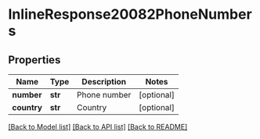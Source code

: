 # InlineResponse20082PhoneNumbers

## Properties
Name | Type | Description | Notes
------------ | ------------- | ------------- | -------------
**number** | **str** | Phone number | [optional] 
**country** | **str** | Country | [optional] 

[[Back to Model list]](../README.md#documentation-for-models) [[Back to API list]](../README.md#documentation-for-api-endpoints) [[Back to README]](../README.md)

